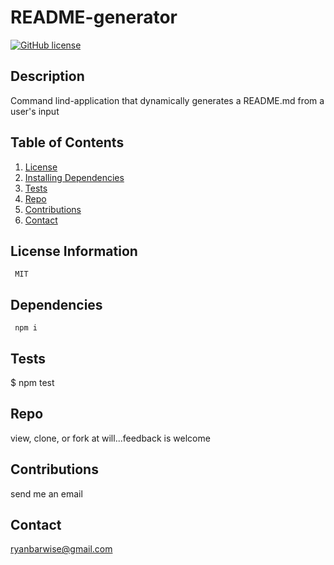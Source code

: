 
  
  # README-generator
  
  [![GitHub license](https://img.shields.io/github/last-commit/ryanbarwise/README-generator)](https://github.com/ryanbarwise/README-generator)
   


  ## Description
 Command lind-application that dynamically generates a README.md from a user's input

  ## Table of Contents
  1. [License](#license)
  2. [Installing Dependencies](#dependencies)
  3. [Tests](#tests)
  3. [Repo](#repo)
  4. [Contributions](#contributions)
  5. [Contact](#contact)

  <a name = "license"></a>
  ## License Information
     MIT

  <a name = "dependencies"></a>
  ## Dependencies
     npm i

  <a name = "tests"></a>
  ## Tests
   $ npm test

  <a name = "repo"></a>
  ## Repo
  view, clone, or fork at will...feedback is welcome

  <a name = "contributions"></a>
  ## Contributions 
   send me an email

  <a name = "contact"></a>
  ## Contact
  <ryanbarwise@gmail.com>
  

  
    
  
  
